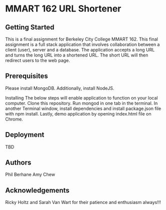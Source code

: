 
# MMART 162 URL Shortener

## Getting Started
This is a final assignment for Berkeley City College MMART 162. This final
assignment is a full stack application that involves collaboration
between a client (user), server and a database. The application accepts a
long URL and turns the long URL into a shortened URL. The short URL will then
redirect users to the web page.

## Prerequisites
Please install MongoDB. Additionally, install NodeJS.

Installing
The below steps will enable application to function on your local computer.
Clone this repository.
Run mongod in one tab in the terminal.
In another Terminal window, install dependencies and install package.json file
with npm install. Lastly, demo application by opening index.html file on Chrome.

## Deployment
TBD

## Authors
Phil Berhane
Amy Chew

## Acknowledgements
Ricky Holtz and Sarah Van Wart for their patience and enthusiasm always!!!
